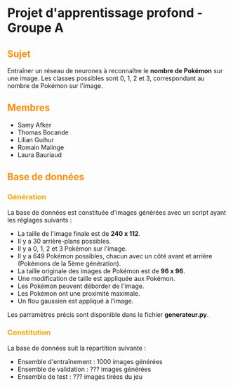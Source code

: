 # Projet d'apprentissage profond - Groupe A

## <span style="color:darkorange">Sujet</span>
Entraîner un réseau de neurones à reconnaître le **nombre de Pokémon** sur une image. Les classes possibles sont 0, 1, 2 et 3, correspondant au nombre de Pokémon sur l'image.

## <span style="color:darkorange">Membres</span>
- Samy Afker
- Thomas Bocande
- Lilian Guihur
- Romain Malinge
- Laura Bauriaud

## <span style="color:darkorange">Base de données</span>

### <span style="color:orange">Génération</span>

La base de données est constituée d'images générées avec un script ayant les réglages suivants :
- La taille de l'image finale est de **240 x 112**.
- Il y a 30 arrière-plans possibles.
- Il y a 0, 1, 2 et 3 Pokémon sur l'image.
- Il y a 649 Pokémon possibles, chacun avec un côté avant et arrière (Pokémons de la 5ème génération).
- La taille originale des images de Pokémon est de **96 x 96**.
- Une modification de taille est appliquée aux Pokémon.
- Les Pokémon peuvent déborder de l'image.
- Les Pokémon ont une proximité maximale.
- Un flou gaussien est appliqué à l'image.

Les parramètres précis sont disponible dans le fichier **generateur.py**.

### <span style="color:orange">Constitution</span>
La base de données suit la répartition suivante :
- Ensemble d'entraînement : 1000 images générées
- Ensemble de validation : ??? images générées
- Ensemble de test : ??? images tirées du jeu
